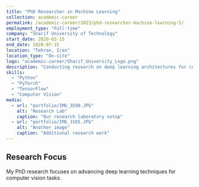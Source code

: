 ```yaml
---
title: "PhD Researcher in Machine Learning"
collection: academic-career
permalink: /academic-career/2023/phd-researcher-machine-learning-5/
employment_type: "Full-time"
company: "Sharif University of Technology"
start_date: 2020-02-15
end_date: 2020-07-15
location: "Tehran, Iran"
location_type: "On-site"
logo: "academic-career/Sharif_University_Logo.png"
description: "Conducting research on deep learning architectures for computer vision applications."
skills:
  - "Python"
  - "PyTorch"
  - "TensorFlow"
  - "Computer Vision"
media:
  - url: "portfolio/IMG_3590.JPG"
    alt: "Research Lab"
    caption: "Our research laboratory setup"
  - url: "portfolio/IMG_3165.JPG"
    alt: "Another image"
    caption: "Additional research work"
---
```


## Research Focus

My PhD research focuses on advancing deep learning techniques for computer vision tasks.
